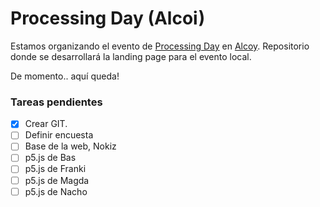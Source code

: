 
# Processing Day (Alcoi)

Estamos organizando el evento de [Processing Day](https://day.processing.org/) en [Alcoy](https://www.google.com/maps/place/Alcoy,+Alicante/@38.7005808,-0.4959241,14z/data=!3m1!4b1!4m5!3m4!1s0xd61864e204bb377:0x3270bc5ab4510472!8m2!3d38.6987066!4d-0.4810937).
Repositorio donde se desarrollará la landing page para el evento local.

De momento.. aquí queda!

### Tareas pendientes
- [x] Crear GIT.
- [ ] Definir encuesta
- [ ] Base de la web, Nokiz
- [ ] p5.js de Bas
- [ ] p5.js de Franki
- [ ] p5.js de Magda
- [ ] p5.js de Nacho
